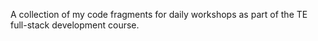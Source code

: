 A collection of my code fragments for daily workshops as part of the TE full-stack development course.
